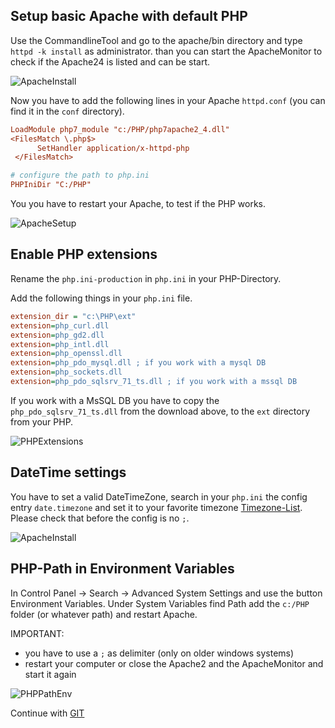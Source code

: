 ## Setup basic Apache with default PHP

 Use the CommandlineTool and go to the apache/bin directory and type `httpd -k install` as administrator. than you can start the 
 ApacheMonitor to check if the Apache24 is listed and can be start.
 
 ![ApacheInstall](https://raw.github.com/kokspflanze/pserverCMSFull/master/doc/images/apache-install.png)
 
 Now you have to add the following lines in your Apache `httpd.conf` (you can find it in the `conf` directory).
 
 ```ini
 LoadModule php7_module "c:/PHP/php7apache2_4.dll"
 <FilesMatch \.php$>
       SetHandler application/x-httpd-php
  </FilesMatch>
 
 # configure the path to php.ini
 PHPIniDir "C:/PHP"
 ```
 
 You you have to restart your Apache, to test if the PHP works.
 
 ![ApacheSetup](https://github.com/kokspflanze/pserverCMSFull/blob/master/doc/images/apache-setup.gif?raw=true)
 
## Enable PHP extensions
 
 Rename the `php.ini-production` in `php.ini` in your PHP-Directory.
 
 Add the following things in your `php.ini` file.
 
 ```ini
 extension_dir = "c:\PHP\ext"
 extension=php_curl.dll
 extension=php_gd2.dll
 extension=php_intl.dll
 extension=php_openssl.dll
 extension=php_pdo_mysql.dll ; if you work with a mysql DB
 extension=php_sockets.dll
 extension=php_pdo_sqlsrv_71_ts.dll ; if you work with a mssql DB 
 ```
 
 If you work with a MsSQL DB you have to copy the `php_pdo_sqlsrv_71_ts.dll` from the download above, to the `ext` directory from your PHP.
 
 ![PHPExtensions](https://github.com/kokspflanze/pserverCMSFull/blob/master/doc/images/php-extensions.gif?raw=true)
 
## DateTime settings
 
 You have to set a valid DateTimeZone, search in your `php.ini` the config entry `date.timezone` and 
 set it to your favorite timezone [Timezone-List](http://php.net/manual/en/timezones.php). Please check that before the config is no `;`.
 
 ![ApacheInstall](https://raw.github.com/kokspflanze/pserverCMSFull/master/doc/images/php-datetime.png)
 
## PHP-Path in Environment Variables
 
 In Control Panel -> Search -> Advanced System Settings and use the button Environment Variables. 
 Under System Variables find Path add the `c:/PHP` folder (or whatever path) and restart Apache.
 
 IMPORTANT:
  - you have to use a `;` as delimiter (only on older windows systems)
  - restart your computer or close the Apache2 and the ApacheMonitor and start it again 
  
 ![PHPPathEnv](https://github.com/kokspflanze/pserverCMSFull/blob/master/doc/images/php-path-env.gif?raw=true)
 
Continue with [GIT](https://github.com/kokspflanze/pserverCMSFull/blob/master/doc/windows-setup/GIT.md)